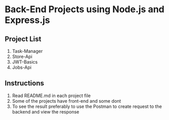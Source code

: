 # Back-End Projects using Node.js and Express.js
## Project List
1. Task-Manager
2. Store-Api
3. JWT-Basics
4. Jobs-Api

## Instructions
1. Read README.md in each project file
2. Some of the projects have front-end and some dont
3. To see the result preferably to use the Postman to create request to the backend and view the response 
